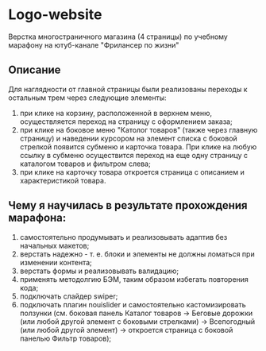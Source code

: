 # Logo-website

Верстка многостраничного магазина (4 страницы) по учебному марафону на ютуб-канале "Фрилансер по жизни"

## Описание

Для наглядности от главной страницы были реализованы переходы к остальным трем через следующие элементы: 

1. при клике на корзину, расположенной в верхнем меню, осуществляется переход на страницу с оформлением заказа;
2. при клике на боковое меню "Католог товаров" (также через главную страницу) и наведении курсором на элемент списка с боковой стрелкой появится субменю и карточка товара. При клике
на любую ссылку в субменю осуществится переход на еще одну страницу с каталогом товаров и фильтром слева;
3. при клике на карточку товара откроется страница с описанием и характеристикой товара.

## Чему я научилась в результате прохождения марафона:

1. самостоятельно продумывать и реализовывать адаптив без начальных макетов;
2. верстать надежно - т. е. блоки и элементы не должны ломаться при изменении контента;
3. верстать формы и реализовывать валидацию;
4. применять методолгию БЭМ, таким образом избегать повторения кода;
5. подключать слайдер swiper;
6. подключать плагин nouislider и самостоятельно кастомизировать ползунки (см. боковая панель Каталог товаров -> Беговые дорожки (или любой другой элемент с боковыми стрелками)
-> Всепогодный (или любой другой элемент) -> откроется страница с боковой панелью Фильтр товаров);
